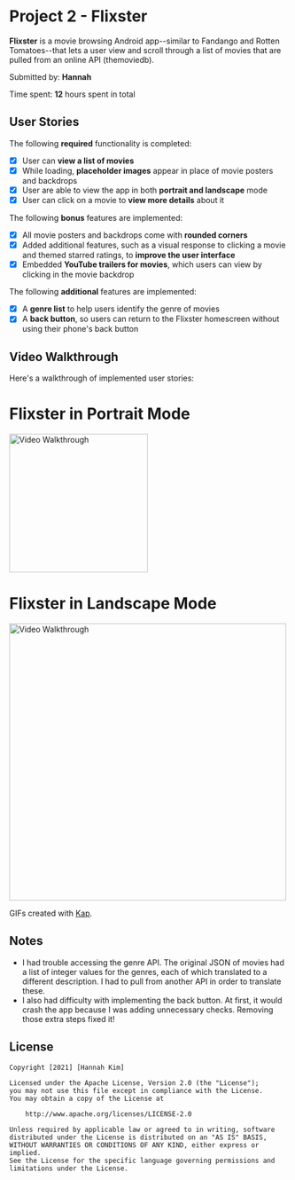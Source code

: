 # Project 2 - Flixster

**Flixster** is a movie browsing Android app--similar to Fandango and Rotten Tomatoes--that lets a user view and scroll through a list of movies that are pulled from an online API (themoviedb). 

Submitted by: **Hannah**

Time spent: **12** hours spent in total

## User Stories

The following **required** functionality is completed:

* [X] User can **view a list of movies**
* [X] While loading, **placeholder images** appear in place of movie posters and backdrops
* [X] User are able to view the app in both **portrait and landscape** mode
* [X] User can click on a movie to **view more details** about it

The following **bonus** features are implemented:

* [X] All movie posters and backdrops come with **rounded corners**
* [X] Added additional features, such as a visual response to clicking a movie and themed starred ratings, to **improve the user interface**
* [X] Embedded **YouTube trailers for movies**, which users can view by clicking in the movie backdrop

The following **additional** features are implemented:

* [X] A **genre list** to help users identify the genre of movies
* [X] A **back button**, so users can return to the Flixster homescreen without using their phone's back button

## Video Walkthrough

Here's a walkthrough of implemented user stories:

# Flixster in Portrait Mode
<img src='https://github.com/hannahkm/Flixster/raw/master/PortraitFlixster.gif' title='Video Walkthrough' width='250' alt='Video Walkthrough' />

# Flixster in Landscape Mode
<img src='https://github.com/hannahkm/Flixster/raw/master/LandscapeFlixster.gif' title='Video Walkthrough' width='500' alt='Video Walkthrough' />

GIFs created with [Kap](https://getkap.co/).

## Notes

* I had trouble accessing the genre API. The original JSON of movies had a list of integer values for the genres, each of which translated to a different description. I had to pull from another API in order to translate these.
* I also had difficulty with implementing the back button. At first, it would crash the app because I was adding unnecessary checks. Removing those extra steps fixed it!

## License

    Copyright [2021] [Hannah Kim]

    Licensed under the Apache License, Version 2.0 (the "License");
    you may not use this file except in compliance with the License.
    You may obtain a copy of the License at

        http://www.apache.org/licenses/LICENSE-2.0

    Unless required by applicable law or agreed to in writing, software
    distributed under the License is distributed on an "AS IS" BASIS,
    WITHOUT WARRANTIES OR CONDITIONS OF ANY KIND, either express or implied.
    See the License for the specific language governing permissions and
    limitations under the License.
